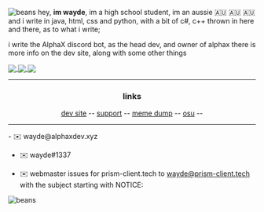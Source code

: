 ![beans](https://ok.osuhow.wtf/ez.png)
hey, **im wayde**, im a high school student, im an aussie 🇦🇺 🇦🇺 🇦🇺 and i write in java, html, css and python, with a bit of c#, c++ thrown in here and there, as to what i write;

i write the AlphaX discord bot, as the head dev, and owner of alphax there is more info on the dev site, along with some other things

<a align="center" href="https://github.com/anuraghazra/github-readme-stats">
  <img align="center" src="https://github-readme-stats.vercel.app/api?username=waydealphax&count_private=true&theme=synthwave&show_icons=true" />
  <img align="center" src="https://github-readme-stats.vercel.app/api/top-langs/?username=waydealphax&layout=compact&theme=synthwave&count_private=true" />
  <img align="center" src="https://github-readme-stats.vercel.app/api/pin/?username=waydealphax&repo=PiBot&theme=synthwave" />
</a>
<hr>
<h3 align="center">links</h3>
<p align="center">
  <a href="https://bot.alphaxdev.xyz/">dev site</a> --
  <a href="https://bot.alphaxdev.xyz/support">support</a> --
  <a href="https://shitposting.im-wayde.xyz">meme dump</a> --
  <a href="https://osu.ppy.sh/users/-wayde-">osu</a> --
</p>

<hr>
- ✉️ wayde@alphaxdev.xyz

- ✉️ wayde#1337

- ✉️ webmaster issues for prism-client.tech to wayde@prism-client.tech with the subject starting with NOTICE:

![beans](https://ok.osuhow.wtf/ez.png)
